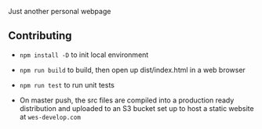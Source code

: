 Just another personal webpage

## Contributing

- `npm install -D` to init local environment
- `npm run build` to build, then open up dist/index.html in a web browser
- `npm run test` to run unit tests

- On master push, the src files are compiled into a production ready distribution and uploaded to an S3 bucket set up to host a static website at `wes-develop.com`
